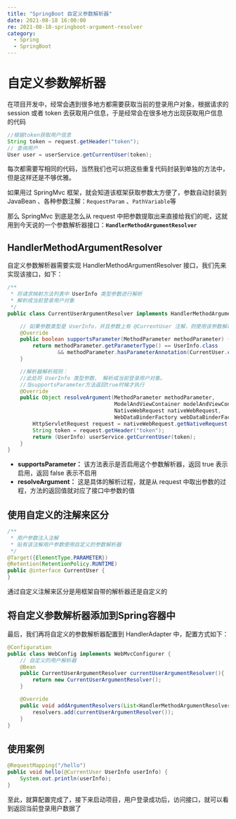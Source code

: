 ```yaml
---
title: "SpringBoot 自定义参数解析器"
date: 2021-08-18 16:00:00
re: 2021-08-18-springboot-argument-resolver
category:
  - Spring
  - SpringBoot
---
```


# 自定义参数解析器

在项目开发中，经常会遇到很多地方都需要获取当前的登录用户对象，根据请求的 session 或者 token 去获取用户信息，于是经常会在很多地方出现获取用户信息的代码

```java
//根据token获取用户信息
String token = request.getHeader("token");
// 查询用户
User user = userService.getCurrentUser(token);
```

每次都需要写相同的代码，当然我们也可以把这些重复代码封装到单独的方法中，但是这样还是不够优雅。

如果用过 SpringMvc 框架，就会知道该框架获取参数太方便了，参数自动封装到 JavaBean 、各种参数注解：`RequestParam` 、`PathVariable`等

那么 SpringMvc 到底是怎么从 request 中把参数提取出来直接给我们的呢，这就用到今天说的一个参数解析器接口：**`HandlerMethodArgumentResolver`**

## HandlerMethodArgumentResolver

自定义参数解析器需要实现 HandlerMethodArgumentResolver 接口，我们先来实现该接口，如下：

```java
/**
 * 将请求映射方法列表中 UserInfo 类型参数进行解析
 * 解析成当前登录用户对象
 */
public class CurrentUserArgumentResolver implements HandlerMethodArgumentResolver {

    // 如果参数类型是 UserInfo，并且参数上有 @CurrentUser 注解，则使用该参数解析器
    @Override
    public boolean supportsParameter(MethodParameter methodParameter) {
        return methodParameter.getParameterType() == UserInfo.class
                && methodParameter.hasParameterAnnotation(CurrentUser.class);
    }

    //解析器解析规则：
    //此处将 UserInfo 类型参数， 解析成当前登录用户对象。
    //当supportsParameter方法返回true时候才执行
    @Override
    public Object resolveArgument(MethodParameter methodParameter,
                                  ModelAndViewContainer modelAndViewContainer,
                                  NativeWebRequest nativeWebRequest,
                                  WebDataBinderFactory webDataBinderFactory) throws Exception {
        HttpServletRequest request = nativeWebRequest.getNativeRequest(HttpServletRequest.class);
        String token = request.getHeader("token");
        return (UserInfo) userService.getCurrentUser(token);
    }
}
```

- **supportsParameter：** 该方法表示是否启用这个参数解析器，返回 true 表示启用，返回 false 表示不启用
- **resolveArgument：** 这是具体的解析过程，就是从 request 中取出参数的过程，方法的返回值就对应了接口中参数的值

## 使用自定义的注解来区分

```java
/**
 * 用户参数注入注解
 * 贴有该注解用户参数使用自定义的参数解析器
 */
@Target({ElementType.PARAMETER})
@Retention(RetentionPolicy.RUNTIME)
public @interface CurrentUser {
}
```

通过自定义注解来区分是用框架自带的解析器还是自定义的

## 将自定义参数解析器添加到Spring容器中

最后，我们再将自定义的参数解析器配置到 HandlerAdapter 中，配置方式如下：

```java
@Configuration
public class WebConfig implements WebMvcConfigurer {
    // 自定义的用户解析器
    @Bean
    public CurrentUserArgumentResolver currentUserArgumentResolver(){
        return new CurrentUserArgumentResolver();
    }

    @Override
    public void addArgumentResolvers(List<HandlerMethodArgumentResolver> resolvers) {
        resolvers.add(currentUserArgumentResolver());
    }
}
```

## 使用案例

```java
@RequestMapping("/hello")
public void hello(@CurrentUser UserInfo userInfo) {
    System.out.println(userInfo);
}
```

至此，就算配置完成了，接下来启动项目，用户登录成功后，访问接口，就可以看到返回当前登录用户数据了